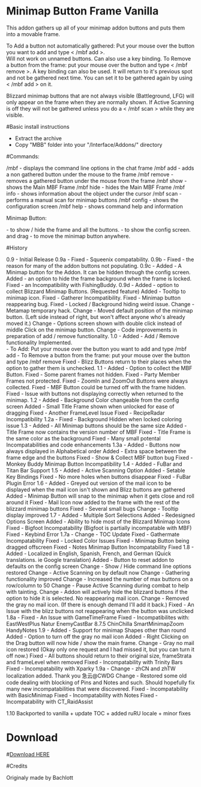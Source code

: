 # Minimap Button Frame Vanilla
 
This addon gathers up all of your minimap addon buttons and puts them into a movable frame.

To Add a button not automatically gathered: Put your mouse over the button you want to add and type < /mbf add >.  
Will not work on unnamed buttons.  Can also use a key binding.
To Remove a button from the frame: put your mouse over the button and type < /mbf remove >.  A key binding can also be used.
It will return to it's previous spot and not be gathered next time.  You can set it to be gathered again by using < /mbf add > on it.

Blizzard minimap buttons that are not always visible (Battleground, LFG) will only appear on the frame when they are normally shown.
If Active Scanning is off they will not be gathered unless you do a < /mbf scan > while they are visible.


#Basic install instructions
  - Extract the archive
  - Copy "MBB" folder into your "<WOW FOLDER>/Interface/Addons/" directory


#Commands:

   /mbf        - displays the command line options in the chat frame
   /mbf add    - adds a non gathered button under the mouse to the frame
   /mbf remove - removes a gathered button under the mouse from the frame
   /mbf show   - shows the Main MBF Frame
   /mbf hide   - hides the Main MBF Frame
   /mbf info   - shows information about the object under the cursor
   /mbf scan   - performs a manual scan for minimap buttons
   /mbf config - shows the configuration screen
   /mbf help   - shows command help and information

Minimap Button:

<Left-click>           - to show / hide the frame and all the buttons.
<Shift-click>          - to show the config screen.
<Right-click> and drag - to move the minimap button anywhere.


#History


0.9  - 	Initial Release
0.9a - 	Fixed - Squeenix compatability.
0.9b - 	Fixed - the reason for many of the addon buttons not populating.
0.9c - 	Added - A Minimap button for the Addon.  It can be hidden through the config screen.
	Added - an option to hide the frame background when the frame is locked.
	Fixed - an Incompatibility with FishingBuddy.
0.9d - 	Added - option to collect Blizzard Minimap Buttons. (Requested feature)
	Added - Tooltip to minimap icon.
	Fixed - Gatherer Incompatibility.
	Fixed - Minimap button reappearing bug.
	Fixed - Locked / Background hiding weird issue.
	Change - Metamap temporary hack.
	Change - Moved default position of the minimap button. (Left side instead of right, but won't affect anyone who's already moved it.)
	Change - Options screen shown with double click instead of middle Click on the minimap button. 
	Change - Code improvements in preparation of add / remove functionality.
1.0  -  Added - Add / Remove functionality Implemented.  
		- To Add: Put your mouse over the button you want to add and type /mbf add
		- To Remove a button from the frame: put your mouse over the button and type /mbf remove
	Fixed - Blizz Buttons return to their places when the option to gather them is unchecked.
1.1  -  Added - Option to collect the MBF Button.
	Fixed - Some parent frames not hidden.
	Fixed - Party Member Frames not protected.
	Fixed - ZoomIn and ZoomOut Buttons were always collected.
	Fixed - MBF Button could be turned off with the frame hidden.
	Fixed - Issue with buttons not displaying correctly when returned to the minimap.
1.2  -  Added - Background Color changeable from the config screen
	Added - Small Title Frame shown when unlocked for ease of dragging
	Fixed - Another FrameLevel Issue
	Fixed - RecipeRadar Incompatibility
1.2a -  Fixed - Background Hidden when locked coloring issue
1.3  -  Added - All Minimap buttons should be the same size
	Added - Title Frame now contains the version number of MBF
	Fixed - Title Frame is the same color as the background
	Fixed - Many small potental Incompatabilities and code enhancements
1.3a -  Added - Buttons now always displayed in Alphabetical order
	Added - Extra space between the frame edge and the buttons
	Fixed - Show & Collect MBF button bug
	Fixed - Monkey Buddy Minimap Button Incompatibility
1.4  -  Added - FuBar and Titan Bar Support
1.5  -	Added - Active Scanning Option
	Added - Setable Key Bindings
	Fixed - No more holes when buttons disappear
	Fixed - FuBar Plugin Error
1.6  -	Added - Greyed out version of the mail icon to be displayed when the mail icon isn't shown and Blizz buttons are gathered
	Added - Minimap Button will snap to the minimap when it gets close and roll around it
	Fixed - Mail Icon now added to the frame with the rest of the blizzard minimap buttons
	Fixed - Several small bugs
	Change - Tooltip display improved
1.7  -  Added - Multiple Sort Selections
	Added - Redesigned Options Screen
	Added - Ability to hide most of the Blizzard Minimap Icons
	Fixed - Bigfoot Incompatability (Bigfoot is partially incompatable with MBF)
	Fixed - Keybind Error
1.7a -  Change - TOC Update
	Fixed - Gathermate Incompatability
	Fixed - Locked Color Issues
	Fixed - Minimap Button being dragged offscreen
	Fixed - Notes Minimap Button Incompatability Fixed
1.8  -  Added - Localized in English, Spanish, French, and German (Quick translations.  ie Google translation)
	Added - Button to reset addon to defaults on the config screen
	Change - Show / Hide command line options restored
	Change - Active Scanning on by default now
	Change - Gathering functionality improved
	Change - Increased the number of max buttons on a row/column to 50
	Change - Pause Active Scanning during combat to help with tainting.
	Change - Addon will actively hide the blizzard buttons if the option to hide it is selected.  No reappearing mail icon.
	Change - Removed the gray no mail icon.  (If there is enough demand I'll add it back.)
	Fixed - An Issue with the blizz buttons not reappearing when the button was unclicked
1.8a -	Fixed - An Issue with GameTimeFrame
	Fixed - Incompatibilites with:
		EastWestPlus
		Natur EnemyCastBar 8.7.5
		ChinChilla
		SmartMinimapZoom
		HandyNotes
1.9  - 	Added - Support for minimap Shapes other than round
	Added - Option to turn off the gray no mail icon
	Added - Right Clicking on the Drag button will now hide / show the main frame.
	Change - Gray no mail icon restored (Okay only one request and I had missed it, but you can turn it off now.)
	Fixed - All buttons should return to their original size, frameStrata and frameLevel when removed
	Fixed - Incompatability with Trinity Bars
	Fixed - Incompatability with Xparky
1.9a -  Change - zhCN and zhTW localization added.  Thank you 急云@CWDG
	Change - Restored some old code dealing with blocking of Pins and Notes and such.  Should hopefully fix many new incompatabilities that were discovered.
	Fixed - Incompatability with BasicMinimap
	Fixed - Incompatability with Notes
	Fixed - Incompatability with CT_RaidAssist
	
1.10 Backported to vanilla
	 + update TOC
	 + added ruRU locale
	 + minor fixes
	
# Download
#<a href="https://github.com/laytya/MinimapButtonFrame-vanilla/releases/latest">Download HERE</a>

#Credits

Originaly made by Bachlott
